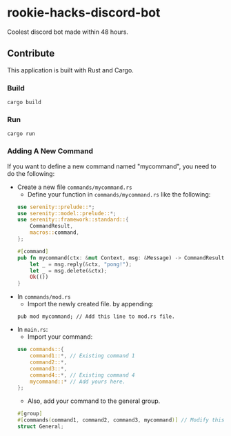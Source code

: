 # rookie-hacks-discord-bot
Coolest discord bot made within 48 hours.

## Contribute
This application is built with Rust and Cargo.
### Build
```
cargo build
```
### Run
```
cargo run
```
### Adding A New Command
If you want to define a new command named "mycommand", you need to do the following:
- Create a new file `commands/mycommand.rs`
	- Define your function in `commands/mycommand.rs` like the following:
	```rust
	use serenity::prelude::*;
	use serenity::model::prelude::*;
	use serenity::framework::standard::{
		CommandResult,
		macros::command,
	};

	#[command]
	pub fn mycommand(ctx: &mut Context, msg: &Message) -> CommandResult {
		let _ = msg.reply(&ctx, "pong!");
		let _ = msg.delete(&ctx);
		Ok(())
	}
	```
- In `commands/mod.rs`
	- Import the newly created file. by appending:
	```
	pub mod mycommand; // Add this line to mod.rs file.
	```
- In `main.rs`:
	- Import your command:
	```rust
	use commands::{
		command1::*, // Existing command 1
		command2::*,
		command3::*,
		command4::*, // Existing command 4
		mycommand::* // Add yours here.
	};
	```
	- Also, add your command to the general group.
	```rust
	#[group]
	#[commands(command1, command2, command3, mycommand)] // Modify this line.
	struct General;
	```
